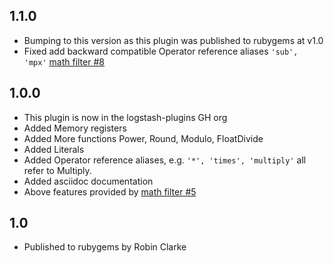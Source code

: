 ## 1.1.0
  - Bumping to this version as this plugin was published to rubygems at v1.0
  - Fixed add backward compatible Operator reference aliases `'sub', 'mpx'` [math filter #8](https://github.com/logstash-plugins/logstash-filter-math/pull/8)

## 1.0.0
  - This plugin is now in the logstash-plugins GH org
  - Added Memory registers
  - Added More functions Power, Round, Modulo, FloatDivide
  - Added Literals
  - Added Operator reference aliases, e.g. `'*', 'times', 'multiply'` all refer to Multiply.
  - Added asciidoc documentation
  - Above features provided by [math filter #5](https://github.com/logstash-plugins/logstash-filter-math/pull/5)

## 1.0
  - Published to rubygems by Robin Clarke
